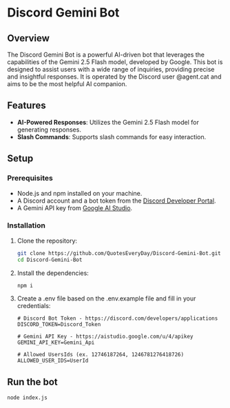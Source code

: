 # Discord Gemini Bot

## Overview

The Discord Gemini Bot is a powerful AI-driven bot that leverages the capabilities of the Gemini 2.5 Flash model, developed by Google. This bot is designed to assist users with a wide range of inquiries, providing precise and insightful responses. It is operated by the Discord user @agent.cat and aims to be the most helpful AI companion.

## Features

- **AI-Powered Responses**: Utilizes the Gemini 2.5 Flash model for generating responses.
- **Slash Commands**: Supports slash commands for easy interaction.

## Setup

### Prerequisites

- Node.js and npm installed on your machine.
- A Discord account and a bot token from the [Discord Developer Portal](https://discord.com/developers/applications).
- A Gemini API key from [Google AI Studio](https://aistudio.google.com/u/4/apikey).

### Installation

1. Clone the repository:
   ```bash
   git clone https://github.com/QuotesEveryDay/Discord-Gemini-Bot.git
   cd Discord-Gemini-Bot
   ```

2. Install the dependencies:
    ```bash
    npm i
    ```

3. Create a .env file based on the .env.example file and fill in your credentials:
    ```.env
    # Discord Bot Token - https://discord.com/developers/applications
    DISCORD_TOKEN=Discord_Token

    # Gemini API Key - https://aistudio.google.com/u/4/apikey
    GEMINI_API_KEY=Gemini_Api

    # Allowed UsersIds (ex. 12746187264, 1246781276418726)
    ALLOWED_USER_IDS=UserId
    ```

## Run the bot
```bash
node index.js
```

